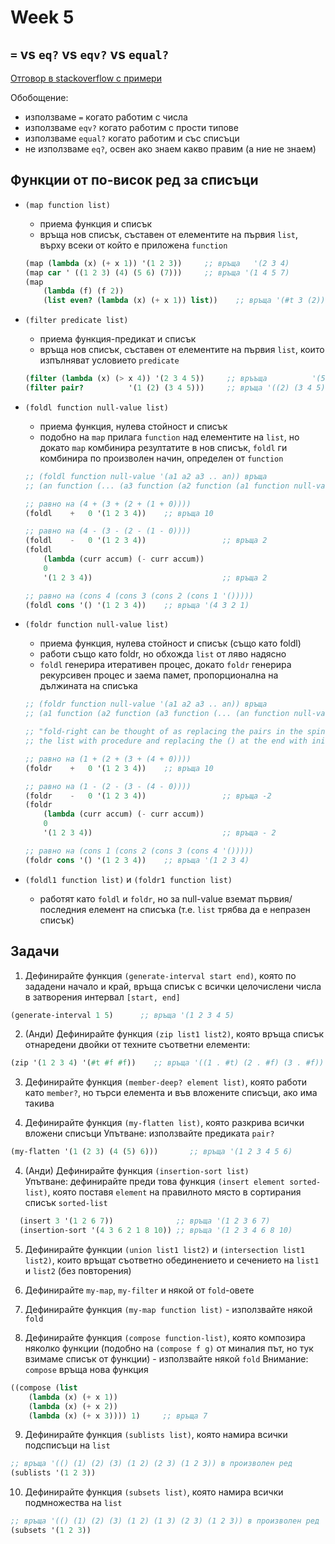 # Week 5

## `=` vs `eq?` vs `eqv?` vs `equal?`

[Отговор в stackoverflow с примери](https://stackoverflow.com/questions/16299246/what-is-the-difference-between-eq-eqv-equal-and-in-scheme)

Обобощение:

- използваме `=` когато работим с числа
- използваме `eqv?` когато работим с прости типове
- използваме `equal?` когато работим и със списъци
- не използваме `eq?`, oсвен ако знаем какво правим (а ние не знаем)

## Функции от по-висок ред за списъци

- `(map function list)`
  - приема функция и списък
  - връща нов списък, съставен от елементите на първия `list`, върху всеки от който е приложена `function`

  ```scheme
  (map (lambda (x) (+ x 1)) '(1 2 3))     ;; връща   '(2 3 4)
  (map car ' ((1 2 3) (4) (5 6) (7)))     ;; връща '(1 4 5 7)
  (map
      (lambda (f) (f 2))
      (list even? (lambda (x) (+ x 1)) list))    ;; връща '(#t 3 (2))
  ```

- `(filter predicate list)`
  - приема функция-предикат и списък
  - връща нов списък, съставен от елементите на първия `list`, които изпълняват условието `predicate`

  ```scheme
  (filter (lambda (x) (> x 4)) '(2 3 4 5))     ;; връъща          '(5)
  (filter pair?          '(1 (2) (3 4 5)))     ;; връща '((2) (3 4 5))
  ```

- `(foldl function null-value list)`
  - приема функция, нулева стойност и списък
  - подобно на `map` прилага `function` над елементите на `list`, но докато `map` комбинира резултатите в нов списък, `foldl` ги комбинира по произволен начин, определен от `function`

  ```scheme
  ;; (foldl function null-value '(a1 a2 a3 .. an)) връща
  ;; (an function (... (a3 function (a2 function (a1 function null-value)))))

  ;; равно на (4 + (3 + (2 + (1 + 0))))
  (foldl    +   0 '(1 2 3 4))    ;; връща 10

  ;; равно на (4 - (3 - (2 - (1 - 0))))
  (foldl    -   0 '(1 2 3 4))                 ;; връща 2
  (foldl
      (lambda (curr accum) (- curr accum))
      0
      '(1 2 3 4))                             ;; връща 2

  ;; равно на (cons 4 (cons 3 (cons 2 (cons 1 '()))))
  (foldl cons '() '(1 2 3 4))    ;; връща '(4 3 2 1)

  ```

- `(foldr function null-value list)`
  - приема функция, нулева стойност и списък (също като foldl)
  - работи също като foldr, но обхожда `list` от ляво надясно
  - `foldl` генерира итеративен процес, докато `foldr` генерира рекурсивен процес и заема памет, пропорционална на дължината на списъка

  ```scheme
  ;; (foldr function null-value '(a1 a2 a3 .. an)) връща
  ;; (a1 function (a2 function (a3 function (... (an function null-value)))))

  ;; "fold-right can be thought of as replacing the pairs in the spine of  
  ;; the list with procedure and replacing the () at the end with initial"

  ;; равно на (1 + (2 + (3 + (4 + 0))))
  (foldr    +   0 '(1 2 3 4))    ;; връща 10

  ;; равно на (1 - (2 - (3 - (4 - 0))))
  (foldr    -   0 '(1 2 3 4))                 ;; връща -2
  (foldr
      (lambda (curr accum) (- curr accum))
      0
      '(1 2 3 4))                             ;; връща - 2

  ;; равно на (cons 1 (cons 2 (cons 3 (cons 4 '()))))
  (foldr cons '() '(1 2 3 4))    ;; връща '(1 2 3 4)
  ```

- `(foldl1 function list)` и `(foldr1 function list)`
  - работят като `foldl` и `foldr`, но за null-value вземат първия/последния елемент на списъка (т.е. `list` трябва да е непразен списък)

## Задачи

1. Дефинирайте функция `(generate-interval start end)`, която по зададени начало и край, връща списък с всички целочислени числа в затворения интервал `[start, end] `

  ```scheme
  (generate-interval 1 5)      ;; връща '(1 2 3 4 5)
  ```

2. (Анди) Дефинирайте функция `(zip list1 list2)`, която връща списък отнаредени двойки от техните съответни елементи:

  ```scheme
  (zip '(1 2 3 4) '(#t #f #f))    ;; връща '((1 . #t) (2 . #f) (3 . #f))
  ```

3. Дефинирайте функция `(member-deep? element list)`, която работи като `member?`, но търси елемента и във вложените списъци, ако има такива

4. Дефинирайте функция `(my-flatten list)`, която разкрива всички вложени списъци
Упътване: използвайте предиката `pair?`

  ```scheme
  (my-flatten '(1 (2 3) (4 (5) 6)))       ;; връща '(1 2 3 4 5 6)
  ```

4. (Анди) Дефинирайте функция `(insertion-sort list)`  
Упътване: дефинирайте преди това функция `(insert element sorted-list)`, която поставя `element` на правилното място в сортирания списък `sorted-list`

  ```scheme
    (insert 3 '(1 2 6 7))              ;; връща '(1 2 3 6 7)
    (insertion-sort '(4 3 6 2 1 8 10)) ;; връща '(1 2 3 4 6 8 10)
  ```

5. Дефинирайте функции `(union list1 list2)` и `(intersection list1 list2)`, които връщат съответно обединението и сечението на `list1` и `list2` (без повторения)

6. Дефинирайте `my-map`, `my-filter` и някой от `fold`-овете

7. Дефинирайте функция `(my-map function list)` - използвайте някой `fold`

8. Дефинирайте функция `(compose function-list)`, която композира няколко функции (подобно на `(compose f g)` oт миналия път, но тук взимаме списък от функции) - използвайте някой `fold`
Внимание: `compose` връща нова функция

  ```scheme
  ((compose (list
      (lambda (x) (+ x 1))
      (lambda (x) (+ x 2))
      (lambda (x) (+ x 3)))) 1)     ;; връща 7
  ```

9. Дефинирайте функция `(sublists list)`, която намира всички подсписъци на `list`

  ```scheme
  ;; връща '(() (1) (2) (3) (1 2) (2 3) (1 2 3)) в произволен ред
  (sublists '(1 2 3))
  ```

10. Дефинирайте функция `(subsets list)`, която намира всички подмножества на `list`

  ```scheme
  ;; връща '(() (1) (2) (3) (1 2) (1 3) (2 3) (1 2 3)) в произволен ред
  (subsets '(1 2 3))
  ```

